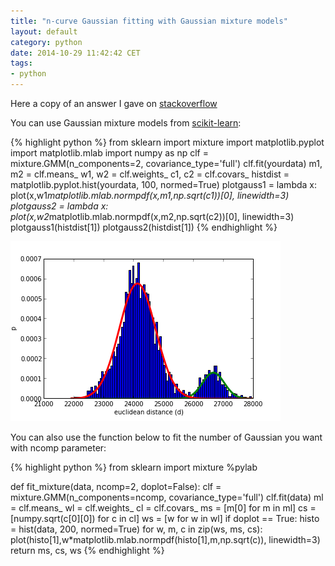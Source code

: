 ```yaml
---
title: "n-curve Gaussian fitting with Gaussian mixture models"
layout: default
category: python
date: 2014-10-29 11:42:42 CET
tags:
- python
---
```


Here a copy of an answer I gave on [stackoverflow](http://stackoverflow.com/questions/10143905/python-two-curve-gaussian-fitting-with-non-linear-least-squares/19182915#19182915)

You can use Gaussian mixture models from [scikit-learn](http://scikit-learn.org/stable/modules/mixture.html):

{% highlight python %}
from sklearn import mixture
import matplotlib.pyplot
import matplotlib.mlab
import numpy as np
clf = mixture.GMM(n_components=2, covariance_type='full')
clf.fit(yourdata)
m1, m2 = clf.means_
w1, w2 = clf.weights_
c1, c2 = clf.covars_
histdist = matplotlib.pyplot.hist(yourdata, 100, normed=True)
plotgauss1 = lambda x: plot(x,w1*matplotlib.mlab.normpdf(x,m1,np.sqrt(c1))[0], linewidth=3)
plotgauss2 = lambda x: plot(x,w2*matplotlib.mlab.normpdf(x,m2,np.sqrt(c2))[0], linewidth=3)
plotgauss1(histdist[1])
plotgauss2(histdist[1])
{% endhighlight %}

![Gaussian mixture model](assets/SPZFP.png)

You can also use the function below to fit the number of Gaussian you want with ncomp parameter:

{% highlight python %}
from sklearn import mixture
%pylab

def fit_mixture(data, ncomp=2, doplot=False):
    clf = mixture.GMM(n_components=ncomp, covariance_type='full')
    clf.fit(data)
    ml = clf.means_
    wl = clf.weights_
    cl = clf.covars_
    ms = [m[0] for m in ml]
    cs = [numpy.sqrt(c[0][0]) for c in cl]
    ws = [w for w in wl]
    if doplot == True:
        histo = hist(data, 200, normed=True)
        for w, m, c in zip(ws, ms, cs):
            plot(histo[1],w*matplotlib.mlab.normpdf(histo[1],m,np.sqrt(c)), linewidth=3)
    return ms, cs, ws
{% endhighlight %}
